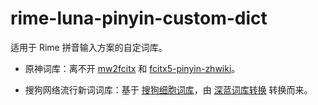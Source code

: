 # rime-luna-pinyin-custom-dict
适用于 Rime 拼音输入方案的自定词库。

- 原神词库：离不开 [mw2fcitx](https://github.com/outloudvi/mw2fcitx) 和 [fcitx5-pinyin-zhwiki](https://github.com/felixonmars/fcitx5-pinyin-zhwiki)。

- 搜狗网络流行新词词库：基于 [搜狗细胞词库](https://pinyin.sogou.com/dict/)，由 [深蓝词库转换](https://github.com/studyzy/imewlconverter) 转换而来。
